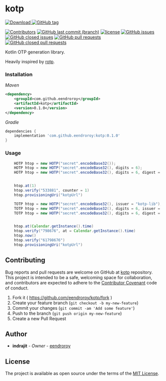 # kotp

[ ![Download](https://api.bintray.com/packages/eendroroy/com.github.eendroroy/kotp/images/download.svg) ](https://bintray.com/eendroroy/com.github.eendroroy/kotp/_latestVersion)
[![GitHub tag](https://img.shields.io/github/tag/eendroroy/kotp.svg)](https://github.com/eendroroy/kotp/tags)

[![Contributors](https://img.shields.io/github/contributors/eendroroy/kotp.svg)](https://github.com/eendroroy/kotp/graphs/contributors)
[![GitHub last commit (branch)](https://img.shields.io/github/last-commit/eendroroy/kotp/master.svg)](https://github.com/eendroroy/kotp)
[![license](https://img.shields.io/github/license/eendroroy/kotp.svg)](https://github.com/eendroroy/kotp/blob/master/LICENSE)
[![GitHub issues](https://img.shields.io/github/issues/eendroroy/kotp.svg)](https://github.com/eendroroy/kotp/issues)
[![GitHub closed issues](https://img.shields.io/github/issues-closed/eendroroy/kotp.svg)](https://github.com/eendroroy/kotp/issues?q=is%3Aissue+is%3Aclosed)
[![GitHub pull requests](https://img.shields.io/github/issues-pr/eendroroy/kotp.svg)](https://github.com/eendroroy/kotp/pulls)
[![GitHub closed pull requests](https://img.shields.io/github/issues-pr-closed/eendroroy/kotp.svg)](https://github.com/eendroroy/kotp/pulls?q=is%3Apr+is%3Aclosed)

Kotlin OTP generation library.

Heavily inspired by [rotp](https://github.com/mdp/rotp).

### Installation

*Maven*

```xml
<dependency>
	<groupId>com.github.eendroroy</groupId>
	<artifactId>kotp</artifactId>
	<version>0.1.0</version>
</dependency>
```

*Gradle*
```groovy
dependencies {
    implementation 'com.github.eendroroy:kotp:0.1.0'
}
```

### Usage

```java
    HOTP htop = new HOTP("secret".encodeBase32());
    HOTP htop = new HOTP("secret".encodeBase32(), digits = 6);
    HOTP htop = new HOTP("secret".encodeBase32(), digits = 6, digest = Digest.SHA1);


    htop.at(1)
    htop.verify("533881", counter = 1)
    htop.provisioningUri("kotpUrl")
```

```java
    TOTP htop = new HOTP("secret".encodeBase32(), issuer = "kotp-lib");
    TOTP htop = new HOTP("secret".encodeBase32(), digits = 6, issuer = "kotp-lib");
    TOTP htop = new HOTP("secret".encodeBase32(), digits = 6, digest = Digest.SHA1, issuer = "kotp-lib", interval = 60);


    htop.at(Calendar.getInstance().time)
    htop.verify("798676", at = Calendar.getInstance().time)
    htop.now()
    htop.verify("61798676")
    htop.provisioningUri("kotpUrl")
```

## Contributing

Bug reports and pull requests are welcome on GitHub at [kotp](https://github.com/eendroroy/kotp) repository.
This project is intended to be a safe, welcoming space for collaboration, and contributors are expected to adhere to the
[Contributor Covenant](http://contributor-covenant.org) code of conduct.

  1. Fork it ( https://github.com/eendroroy/kotp/fork )
  1. Create your feature branch (`git checkout -b my-new-feature`)
  1. Commit your changes (`git commit -am 'Add some feature'`)
  1. Push to the branch (`git push origin my-new-feature`)
  1. Create a new Pull Request

## Author

* **indrajit** - *Owner* - [eendroroy](https://github.com/eendroroy)

## License

The project is available as open source under the terms of the [MIT License](http://opensource.org/licenses/MIT).